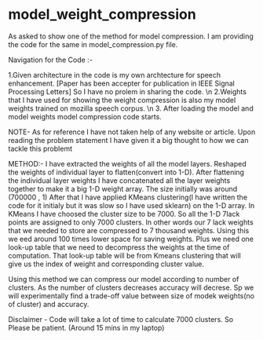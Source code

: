 # model_weight_compression

As asked to show one of the method for model compression. I am providing the code for the same in model_compression.py file.

Navigation for the Code :-

1.Given architecture in the code is my own archtecture for speech enhancement. [Paper has been accepter for publication in IEEE Signal Processing Letters] So I have no prolem in sharing the code.
\n
2.Weights that I have used for showing the weight compression is also my model weights trained on mozilla speech corpus.
\n
3. After loading the model and model weights model compression code starts.


NOTE- As for reference I have not taken help of any website or article. Upon reading the problem statement I have given it a big thought to how we can tackle this problemt


METHOD:-
I have extracted the weights of all the model layers. Reshaped the weights of individual layer to flatten(convert into 1-D).
After flattening the individual layer weights I have concatenated all the layer weights together to make it a big 1-D weight array.
The size initially was around (700000 , 1)
After that I have applied KMeans clustering(I have written the code for it initialy but it was slow so I have used sklearn) on the 1-D array.
In KMeans I have choosed the cluster size to be 7000. So all the 1-D 7lack points are assigned to only 7000 clusters. In other words our 7 lack weights that we needed to store are compressed to 7 thousand weights. Using this we eed around 100 times lower space for saving weights.
Plus we need one look-up table that we need to decompress the weights at the time of computation. That look-up table will be from Kmeans clustering that will give us the index of weight and corresponding cluster value.

Using this method we can compress our model according to number of clusters. As the number of clusters decreases accuracy will decrese. Sp we will experimentally find a trade-off value between size of modek weights(no of cluster) and accuracy.

Disclaimer - Code will take a lot of time to calculate 7000 clusters. So Please be patient. (Around 15 mins in my laptop)
